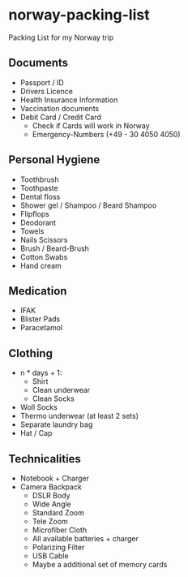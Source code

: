 # norway-packing-list
Packing List for my Norway trip

## Documents

- Passport / ID
- Drivers Licence
- Health Insurance Information
- Vaccination documents
- Debit Card / Credit Card
  - Check if Cards will work in Norway
  - Emergency-Numbers (+49 - 30 4050 4050)

## Personal Hygiene 

- Toothbrush
- Toothpaste
- Dental floss
- Shower gel / Shampoo / Beard Shampoo
- Flipflops
- Deodorant
- Towels
- Nails Scissors
- Brush / Beard-Brush
- Cotton Swabs
- Hand cream

## Medication

- IFAK
- Blister Pads
- Paracetamol

## Clothing

- n * days + 1:
  - Shirt
  - Clean underwear
  - Clean Socks
- Woll Socks
- Thermo underwear (at least 2 sets)
- Separate laundry bag
- Hat / Cap

## Technicalities

- Notebook + Charger
- Camera Backpack
  - DSLR Body
  - Wide Angle
  - Standard Zoom
  - Tele Zoom
  - Microfiber Cloth
  - All available batteries + charger
  - Polarizing Filter
  - USB Cable
  - Maybe a additional set of memory cards
